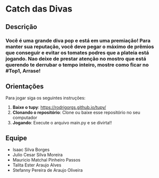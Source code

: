 # Catch das Divas

## Descrição
### Você é uma grande diva pop e está em uma premiação! Para manter sua reputação, você deve pegar o máximo de prêmios que conseguir e evitar os tomates podres que a plateia está jogando. Nao deixe de prestar atenção no mostro que está querendo te derrubar o tempo inteiro, mostre como ficar no #Top1, Arrase!

## Orientações
Para jogar siga os seguintes instruções:
1. **Baixe o tupy**: https://rodrigorgs.github.io/tupy/
2. **Clonando o repositório**: Clone ou baixe esse repositório no seu computador
3. **Jogando**: Execute o arquivo main.py e se divirta!!

## Equipe
- Isaac Silva Borges
- Julio Cesar Silva Moreira
- Mauricio Matchal Pinheiro Passos
- Talita Ester Araujo Alves
- Stefanny Pereira de Araujo Oliveira
